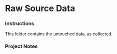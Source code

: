 # Raw Source Data

### Instructions
This folder contains the untouched data, as collected.


### Project Notes